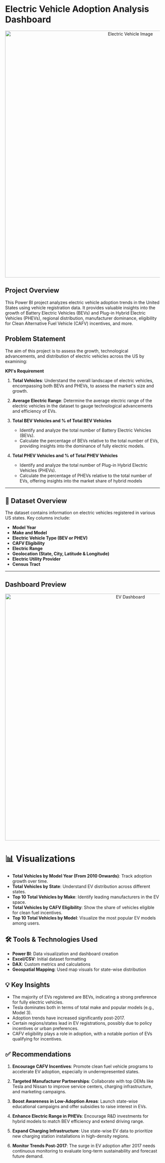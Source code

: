 #  Electric Vehicle Adoption Analysis Dashboard

<p align="center">
  <img src="https://github.com/user-attachments/assets/05de6992-ec64-4710-a5ae-c4da934558ea" alt="Electric Vehicle Image" width="800"/>
</p>

##  Project Overview
This Power BI project analyzes electric vehicle adoption trends in the United States using vehicle registration data. It provides valuable insights into the growth of Battery Electric Vehicles (BEVs) and Plug-in Hybrid Electric Vehicles (PHEVs), regional distribution, manufacturer dominance, eligibility for Clean Alternative Fuel Vehicle (CAFV) incentives, and more.

##  Problem Statement

The aim of this project is to assess the growth, technological advancements, and distribution of electric vehicles across the US by examining:

**KPI's Requirement**

1. **Total Vehicles**: Understand the overall landscape of electric vehicles, encompassing both BEVs and PHEVs, to assess the market's size and growth.
2. **Average Electric Range**: Determine the average electric range of the electric vehicles in the dataset to gauge technological advancements and efficiency of EVs.
3. **Total BEV Vehicles and % of Total BEV Vehicles**
   - Identify and analyze the total number of Battery Electric Vehicles (BEVs).
   - Calculate the percentage of BEVs relative to the total number of EVs, providing insights into the dominance of fully electric models.

4. **Total PHEV Vehicles and % of Total PHEV Vehicles**
   - Identify and analyze the total number of Plug-in Hybrid Electric Vehicles (PHEVs).
   - Calculate the percentage of PHEVs relative to the total number of EVs, offering insights into the market share of hybrid models

---

## 🧾 Dataset Overview

The dataset contains information on electric vehicles registered in various US states. Key columns include:

- **Model Year**
- **Make and Model**
- **Electric Vehicle Type (BEV or PHEV)**
- **CAFV Eligibility**
- **Electric Range**
- **Geolocation (State, City, Latitude & Longitude)**
- **Electric Utility Provider**
- **Census Tract**
---

##  Dashboard Preview

<p align="center">
  <img src="https://github.com/user-attachments/assets/c1f06cee-4665-4b47-9153-7758468e8122" alt="EV Dashboard" width="800"/>
</p>

# 📊 Visualizations

- **Total Vehicles by Model Year (From 2010 Onwards)**: Track adoption growth over time.
- **Total Vehicles by State**: Understand EV distribution across different states.
- **Top 10 Total Vehicles by Make**: Identify leading manufacturers in the EV space.
- **Total Vehicles by CAFV Eligibility**: Show the share of vehicles eligible for clean fuel incentives.
- **Top 10 Total Vehicles by Model**: Visualize the most popular EV models among users.
  
## 🛠 Tools & Technologies Used
- **Power BI**: Data visualization and dashboard creation
- **Excel/CSV**: Initial dataset formatting
- **DAX**: Custom metrics and calculations
- **Geospatial Mapping**: Used map visuals for state-wise distribution

## 💡 Key Insights

- The majority of EVs registered are BEVs, indicating a strong preference for fully electric vehicles.
- Tesla dominates both in terms of total make and popular models (e.g., Model 3).
- Adoption trends have increased significantly post-2017.
- Certain regions/states lead in EV registrations, possibly due to policy incentives or urban preferences.
- CAFV eligibility plays a role in adoption, with a notable portion of EVs qualifying for incentives.

## ✅ Recommendations

1. **Encourage CAFV Incentives**: Promote clean fuel vehicle programs to accelerate EV adoption, especially in underrepresented states.

2. **Targeted Manufacturer Partnerships**: Collaborate with top OEMs like Tesla and Nissan to improve service centers, charging infrastructure, and marketing campaigns.

3. **Boost Awareness in Low-Adoption Areas**: Launch state-wise educational campaigns and offer subsidies to raise interest in EVs.

4. **Enhance Electric Range in PHEVs**: Encourage R&D investments for hybrid models to match BEV efficiency and extend driving range.

5. **Expand Charging Infrastructure**: Use state-wise EV data to prioritize new charging station installations in high-density regions.

6. **Monitor Trends Post-2017**: The surge in EV adoption after 2017 needs continuous monitoring to evaluate long-term sustainability and forecast future demand.
